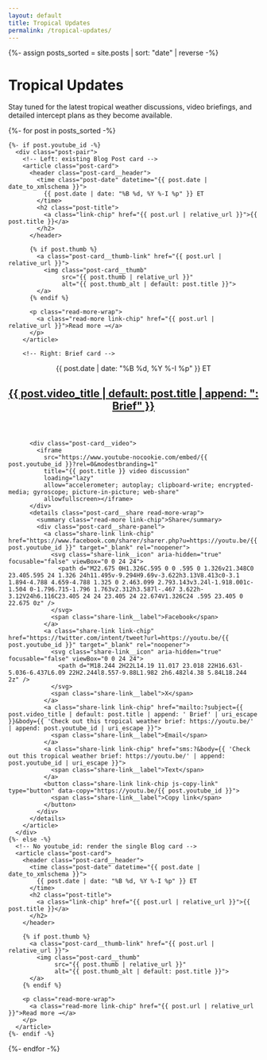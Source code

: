 ```yaml
---
layout: default
title: Tropical Updates
permalink: /tropical-updates/
---
```


{%- assign posts_sorted = site.posts | sort: "date" | reverse -%}

<div class="section-intro">
  <h1>Tropical Updates</h1>
  <p>Stay tuned for the latest tropical weather discussions, video briefings, and detailed intercept plans as they become available.</p>
</div>

<script>
  document.addEventListener('DOMContentLoaded', function () {
    var shareDetails = document.querySelectorAll('.post-card__share');
    document.addEventListener('click', function (event) {
      shareDetails.forEach(function (details) {
        if (details.hasAttribute('open') && !details.contains(event.target)) {
          details.removeAttribute('open');
        }
      });
    });

    var copyButtons = document.querySelectorAll('.js-copy-link');
    copyButtons.forEach(function (button) {
      button.addEventListener('click', function () {
        var link = button.getAttribute('data-copy');
        if (!link) {
          return;
        }

        var resetText = function () {
          button.querySelector('.share-link__label').textContent = 'Copy link';
        };

        var setCopied = function () {
          button.querySelector('.share-link__label').textContent = 'Copied!';
          setTimeout(resetText, 2400);
        };

        if (navigator.clipboard && navigator.clipboard.writeText) {
          navigator.clipboard.writeText(link).then(setCopied).catch(function () {
            fallbackCopy();
          });
          return;
        }

        function fallbackCopy() {
          var tempInput = document.createElement('textarea');
          tempInput.value = link;
          tempInput.setAttribute('readonly', '');
          tempInput.style.position = 'absolute';
          tempInput.style.left = '-9999px';
          document.body.appendChild(tempInput);
          tempInput.select();
          try {
            document.execCommand('copy');
            setCopied();
          } catch (err) {
            resetText();
          }
          document.body.removeChild(tempInput);
        }

        fallbackCopy();
      });
    });
  });
</script>

<div class="posts-grid posts-grid--fit">
  {%- for post in posts_sorted -%}

    {%- if post.youtube_id -%}
      <div class="post-pair">
        <!-- Left: existing Blog Post card -->
        <article class="post-card">
          <header class="post-card__header">
            <time class="post-date" datetime="{{ post.date | date_to_xmlschema }}">
              {{ post.date | date: "%B %d, %Y %-I %p" }} ET
            </time>
            <h2 class="post-title">
              <a class="link-chip" href="{{ post.url | relative_url }}">{{ post.title }}</a>
            </h2>
          </header>

          {% if post.thumb %}
            <a class="post-card__thumb-link" href="{{ post.url | relative_url }}">
              <img class="post-card__thumb"
                   src="{{ post.thumb | relative_url }}"
                   alt="{{ post.thumb_alt | default: post.title }}">
            </a>
          {% endif %}

          <p class="read-more-wrap">
            <a class="read-more link-chip" href="{{ post.url | relative_url }}">Read more →</a>
          </p>
        </article>

        <!-- Right: Brief card -->
<article class="post-card">
  <header class="post-card__header">
    <time class="post-date" datetime="{{ post.date | date_to_xmlschema }}">
      {{ post.date | date: "%B %d, %Y %-I %p" }} ET
    </time>
    <h2 class="post-title">
      <a class="link-chip" href="https://www.youtube.com/watch?v={{ post.youtube_id }}" target="_blank" rel="noopener">
        {{ post.video_title | default: post.title | append: ": Brief" }}
      </a>
    </h2>
  </header>


          <div class="post-card__video">
            <iframe
              src="https://www.youtube-nocookie.com/embed/{{ post.youtube_id }}?rel=0&modestbranding=1"
              title="{{ post.title }} video discussion"
              loading="lazy"
              allow="accelerometer; autoplay; clipboard-write; encrypted-media; gyroscope; picture-in-picture; web-share"
              allowfullscreen></iframe>
          </div>
          <details class="post-card__share read-more-wrap">
            <summary class="read-more link-chip">Share</summary>
            <div class="post-card__share-panel">
              <a class="share-link link-chip" href="https://www.facebook.com/sharer/sharer.php?u=https://youtu.be/{{ post.youtube_id }}" target="_blank" rel="noopener">
                <svg class="share-link__icon" aria-hidden="true" focusable="false" viewBox="0 0 24 24">
                  <path d="M22.675 0H1.326C.595 0 0 .595 0 1.326v21.348C0 23.405.595 24 1.326 24h11.495v-9.294H9.69v-3.622h3.13V8.413c0-3.1 1.894-4.788 4.659-4.788 1.325 0 2.463.099 2.793.143v3.24l-1.918.001c-1.504 0-1.796.715-1.796 1.763v2.312h3.587l-.467 3.622h-3.12V24h6.116C23.405 24 24 23.405 24 22.674V1.326C24 .595 23.405 0 22.675 0z" />
                </svg>
                <span class="share-link__label">Facebook</span>
              </a>
              <a class="share-link link-chip" href="https://twitter.com/intent/tweet?url=https://youtu.be/{{ post.youtube_id }}" target="_blank" rel="noopener">
                <svg class="share-link__icon" aria-hidden="true" focusable="false" viewBox="0 0 24 24">
                  <path d="M18.244 2H22L14.19 11.017 23.018 22H16.63l-5.036-6.437L6.09 22H2.244l8.557-9.88L1.982 2h6.482l4.38 5.84L18.244 2z" />
                </svg>
                <span class="share-link__label">X</span>
              </a>
              <a class="share-link link-chip" href="mailto:?subject={{ post.video_title | default: post.title | append: ' Brief' | uri_escape }}&body={{ 'Check out this tropical weather brief: https://youtu.be/' | append: post.youtube_id | uri_escape }}">
                <span class="share-link__label">Email</span>
              </a>
              <a class="share-link link-chip" href="sms:?&body={{ 'Check out this tropical weather brief: https://youtu.be/' | append: post.youtube_id | uri_escape }}">
                <span class="share-link__label">Text</span>
              </a>
              <button class="share-link link-chip js-copy-link" type="button" data-copy="https://youtu.be/{{ post.youtube_id }}">
                <span class="share-link__label">Copy link</span>
              </button>
            </div>
          </details>
        </article>
      </div>
    {%- else -%}
      <!-- No youtube_id: render the single Blog card -->
      <article class="post-card">
        <header class="post-card__header">
          <time class="post-date" datetime="{{ post.date | date_to_xmlschema }}">
            {{ post.date | date: "%B %d, %Y %-I %p" }} ET
          </time>
          <h2 class="post-title">
            <a class="link-chip" href="{{ post.url | relative_url }}">{{ post.title }}</a>
          </h2>
        </header>

        {% if post.thumb %}
          <a class="post-card__thumb-link" href="{{ post.url | relative_url }}">
            <img class="post-card__thumb"
                 src="{{ post.thumb | relative_url }}"
                 alt="{{ post.thumb_alt | default: post.title }}">
          </a>
        {% endif %}

        <p class="read-more-wrap">
          <a class="read-more link-chip" href="{{ post.url | relative_url }}">Read more →</a>
        </p>
      </article>
    {%- endif -%}

  {%- endfor -%}
</div>
